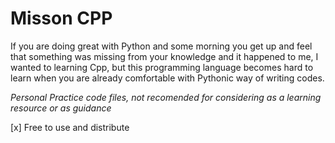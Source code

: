 # Misson CPP

If you are doing great with Python and some morning you get up and feel that something was missing from your knowledge and
it happened to me, I wanted to learning Cpp, but this programming language becomes hard to learn when you are already comfortable with Pythonic way of writing codes.

*Personal Practice code files, not recomended for considering as a learning resource or as guidance*

[x] Free to use and distribute
